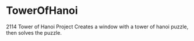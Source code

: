 # TowerOfHanoi
2114 Tower of Hanoi Project
Creates a window with a tower of hanoi puzzle, 
then solves the puzzle.
